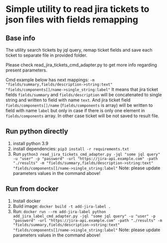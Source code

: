 # Simple utility to read jira tickets to json files with fields remapping

## Base info
The utility search tickets by jql query, remap ticket fields and save each ticket to separate file in provided folder.

Please check read_jira_tickets_cmd_adapter.py to get more info regarding present parameters.

Cmd example below has next mappings: `-m "fields/summary,fields/description->string:text" "fields/components[]/name->single_string:label"`
It means that jira ticket fields `fields/summary` and `fields/description` will be concatenated to single string and written to field with name `text`.
And jira ticket field `fields/components[]/name` (`fields/components` is array) will be written to field with name `label` but only in case if there is only one element in `fields/components` array. In other case ticket will be not saved to result file.


## Run python directly
1) install python 3.9
2) install dependencies: `pip3 install -r requirements.txt`
3) Run `python3 read_jira_tickets_cmd_adapter.py -jql "some jql query" -u "user" -p "password" -url "https://jira-api.example.com" -path "./results" -m "fields/summary,fields/description->string:text" "fields/components[]/name->single_string:label"`
Note: please update parameters values in the command above!

## Run from docker
1) Install docker
2) Build image: `docker build -t add-jira-label .`
3) Run: `docker run --rm add-jira-label python add_jira_label_cmd_adapter.py -jql "some jql query" -u "user" -p "password" -url "https://jira-api.example.com" -path "./results" -m "fields/summary,fields/description->string:text" "fields/components[]/name->single_string:label"`
Note: please update parameters values in the command above!
